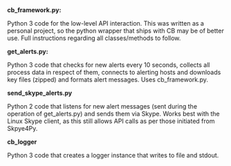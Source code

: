 **cb_framework.py:** 

Python 3 code for the low-level API interaction. This was written as a personal project, so the python wrapper that ships with CB  may be of better use. Full instructions regarding all classes/methods to follow.

**get_alerts.py:**

Python 3 code that checks for new alerts every 10 seconds, collects all process data in respect of them, connects to alerting hosts and downloads key files (zipped) and formats alert messages. Uses cb_framework.py.

**send_skype_alerts.py**

Python 2 code that listens for new alert messages (sent during the operation of get_alerts.py) and sends them via Skype. Works best with the Linux Skype client, as this still allows API calls as per those initiated from Skpye4Py. 

**cb_logger**

Python 3 code that creates a logger instance that writes to file and stdout.
